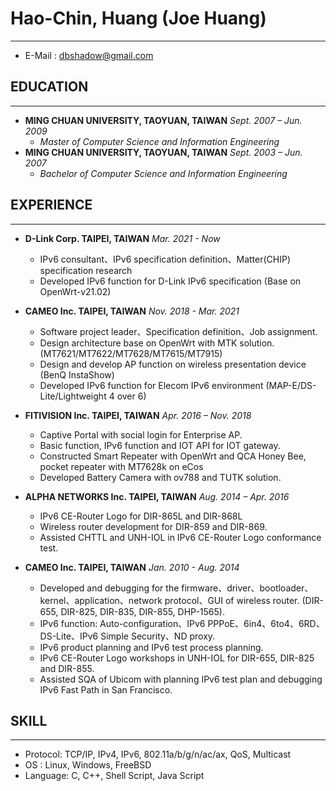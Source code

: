 
# Hao-Chin, Huang (Joe Huang)
---
- E-Mail : dbshadow@gmail.com

## EDUCATION
---
- **MING CHUAN UNIVERSITY, TAOYUAN, TAIWAN** *Sept. 2007 – Jun. 2009*
	- *Master of Computer Science and Information Engineering*
- **MING CHUAN UNIVERSITY, TAOYUAN, TAIWAN** *Sept. 2003 – Jun. 2007*
	- *Bachelor of Computer Science and Information Engineering*

## EXPERIENCE
---
- **D-Link Corp. TAIPEI, TAIWAN** *Mar. 2021 - Now*
	- IPv6 consultant、IPv6 specification definition、Matter(CHIP) specification research
	- Developed IPv6 function for D-Link IPv6 specification (Base on OpenWrt-v21.02)

- **CAMEO Inc. TAIPEI, TAIWAN** *Nov. 2018 - Mar. 2021*
	- Software project leader、Specification definition、Job assignment.
	- Design architecture base on OpenWrt with MTK solution. (MT7621/MT7622/MT7628/MT7615/MT7915)
	- Design and develop AP function on wireless presentation device (BenQ InstaShow)
	- Developed IPv6 function for Elecom IPv6 environment (MAP-E/DS-Lite/Lightweight 4 over 6)

- **FITIVISION Inc. TAIPEI, TAIWAN** *Apr. 2016 – Nov. 2018*
	- Captive Portal with social login for Enterprise AP.
	- Basic function, IPv6 function and IOT API for IOT gateway.
	- Constructed Smart Repeater with OpenWrt and QCA Honey Bee, pocket repeater with MT7628k on eCos
	- Developed Battery Camera with ov788 and TUTK solution.

- **ALPHA NETWORKS Inc. TAIPEI, TAIWAN** *Aug. 2014 – Apr. 2016*
	- IPv6 CE-Router Logo for DIR-865L and DIR-868L
	- Wireless router development for DIR-859 and DIR-869.
	- Assisted CHTTL and UNH-IOL in IPv6 CE-Router Logo conformance test.

- **CAMEO Inc. TAIPEI, TAIWAN** *Jan. 2010 - Aug. 2014*
	- Developed and debugging for the firmware、driver、bootloader、kernel、application、network protocol、GUI of wireless router. (DIR-655, DIR-825, DIR-835, DIR-855, DHP-1565).
	- IPv6 function: Auto-configuration、IPv6 PPPoE、6in4、6to4、6RD、DS-Lite、IPv6 Simple Security、ND proxy.
	- IPv6 product planning and IPv6 test process planning.
	- IPv6 CE-Router Logo workshops in UNH-IOL for DIR-655, DIR-825 and DIR-855.
	- Assisted SQA of Ubicom with planning IPv6 test plan and debugging IPv6 Fast Path in San Francisco.

## SKILL
---
- Protocol: TCP/IP, IPv4, IPv6, 802.11a/b/g/n/ac/ax, QoS, Multicast
- OS : Linux, Windows, FreeBSD
- Language: C, C++, Shell Script, Java Script

